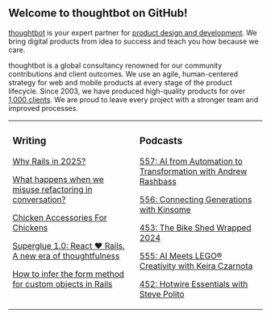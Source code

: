 ## Welcome to thoughtbot on GitHub!

[thoughtbot][1] is your expert partner for [product design and development][2].
We bring digital products from idea to success and teach you how because we
care.

thoughtbot is a global consultancy renowned for our community contributions and
client outcomes. We use an agile, human-centered strategy for web and mobile
products at every stage of the product lifecycle. Since 2003, we have produced
high-quality products for over [1,000 clients][3]. We are proud to leave every
project with a stronger team and improved processes.

<table><tr><td valign="top" width="50%">

### Writing

<!-- blog starts -->
[Why Rails in 2025?](https://thoughtbot.com/blog/why-rails-in-2025)

[What happens when we misuse refactoring in conversation?](https://thoughtbot.com/blog/what-happens-when-we-misuse-refactoring-in-conversation)

[Chicken Accessories For Chickens](https://thoughtbot.com/blog/chicken-accessories-for-chickens)

[Superglue 1.0: React ❤️ Rails. A new era of thoughtfulness](https://thoughtbot.com/blog/superglue-1-0-react-rails-a-new-era-of-thoughtfulness)

[How to infer the form method for custom objects in Rails](https://thoughtbot.com/blog/how-to-infer-the-form-method-for-custom-objects-in-rails)

<!-- blog ends -->
</td><td valign="top" width="50%">

### Podcasts

<!-- podcasts starts -->
[557: AI from Automation to Transformation with Andrew Rashbass](https://podcast.thoughtbot.com/557)

[556: Connecting Generations with Kinsome](https://podcast.thoughtbot.com/556)

[453: The Bike Shed Wrapped 2024](https://bikeshed.thoughtbot.com/453)

[555: AI Meets LEGO® Creativity with Keira Czarnota ](https://podcast.thoughtbot.com/555)

[452: Hotwire Essentials with Steve Polito](https://bikeshed.thoughtbot.com/452)

<!-- podcasts ends -->
</td></tr></table>

[1]: https://thoughtbot.com
[2]: https://thoughtbot.com/services
[3]: https://thoughtbot.com/case-studies
